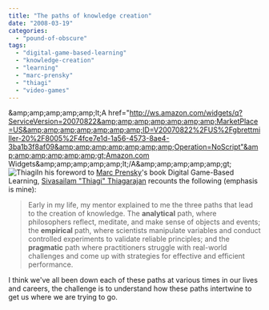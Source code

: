 ```yaml
---
title: "The paths of knowledge creation"
date: "2008-03-19"
categories: 
  - "pound-of-obscure"
tags: 
  - "digital-game-based-learning"
  - "knowledge-creation"
  - "learning"
  - "marc-prensky"
  - "thiagi"
  - "video-games"
---
```


&amp;amp;amp;amp;amp;amp;lt;A href="http://ws.amazon.com/widgets/q?ServiceVersion=20070822&amp;amp;amp;amp;amp;amp;amp;MarketPlace=US&amp;amp;amp;amp;amp;amp;amp;ID=V20070822%2FUS%2Fgbrettmiller-20%2F8005%2F4fce7e1d-1a56-4573-8ae4-3ba1b3f8af09&amp;amp;amp;amp;amp;amp;amp;Operation=NoScript"&amp;amp;amp;amp;amp;amp;gt;Amazon.com Widgets&amp;amp;amp;amp;amp;amp;lt;/A&amp;amp;amp;amp;amp;amp;gt; ![Thiagi](images/031908-1950-thepathsofk1.png)In his foreword to [Marc Prensky](http://www.marcprensky.com/)'s book Digital Game-Based Learning, [Sivasailam "Thiagi" Thiagarajan](http://www.thiagi.com/who-we-are.html) recounts the following (emphasis is mine):

> Early in my life, my mentor explained to me the three paths that lead to the creation of knowledge. The **analytical** path, where philosophers reflect, meditate, and make sense of objects and events; the **empirical** path, where scientists manipulate variables and conduct controlled experiments to validate reliable principles; and the **pragmatic** path where practitioners struggle with real-world challenges and come up with strategies for effective and efficient performance.

I think we've all been down each of these paths at various times in our lives and careers, the challenge is to understand how these paths intertwine to get us where we are trying to go.

